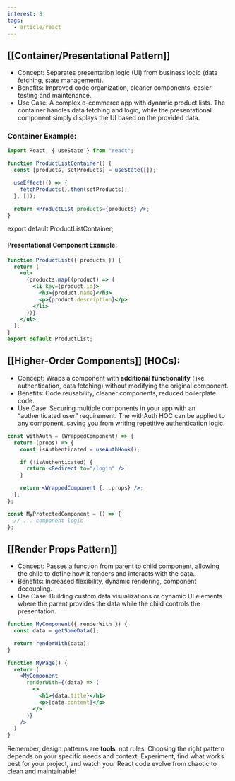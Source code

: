 ```yaml
---
interest: 8
tags:
  - article/react
---
```

## [[Container/Presentational Pattern]]

- Concept: Separates presentation logic (UI) from business logic (data fetching, state management).
- Benefits: Improved code organization, cleaner components, easier testing and maintenance.
- Use Case: A complex e-commerce app with dynamic product lists. The container handles data fetching and logic, while the presentational component simply displays the UI based on the provided data.

### Container Example:

```jsx
import React, { useState } from "react";

function ProductListContainer() {
  const [products, setProducts] = useState([]);

  useEffect(() => {
    fetchProducts().then(setProducts);
  }, []);

  return <ProductList products={products} />;
}
```
export default ProductListContainer;

#### Presentational Component Example:

```jsx
function ProductList({ products }) {
  return (
    <ul>
      {products.map((product) => (
		<li key={product.id}>
          <h3>{product.name}</h3>
          <p>{product.description}</p>
        </li>
      ))}
    </ul>
  );
}
export default ProductList;
```

## [[Higher-Order Components]] (HOCs):

- Concept: Wraps a component with **additional functionality** (like authentication, data fetching) without modifying the original component.
- Benefits: Code reusability, cleaner components, reduced boilerplate code.
- Use Case: Securing multiple components in your app with an “authenticated user” requirement. The withAuth HOC can be applied to any component, saving you from writing repetitive authentication logic.

```jsx
const withAuth = (WrappedComponent) => {
  return (props) => {
    const isAuthenticated = useAuthHook();

    if (!isAuthenticated) {
      return <Redirect to="/login" />;
    }

    return <WrappedComponent {...props} />;
  };
};

const MyProtectedComponent = () => {
  // ... component logic
};
```

## [[Render Props Pattern]]

- Concept: Passes a function from parent to child component, allowing the child to define how it renders and interacts with the data.
- Benefits: Increased flexibility, dynamic rendering, component decoupling.
- Use Case: Building custom data visualizations or dynamic UI elements where the parent provides the data while the child controls the presentation.

```jsx
function MyComponent({ renderWith }) {
  const data = getSomeData();

  return renderWith(data);
}

function MyPage() {
  return (
    <MyComponent
      renderWith={(data) => (
        <>
          <h1>{data.title}</h1>
          <p>{data.content}</p>
        </>
      )}
    />
  )
}
```

Remember, design patterns are **tools**, not rules. 
Choosing the right pattern depends on your specific needs and context. Experiment, find what works best for your project, and watch your React code evolve from chaotic to clean and maintainable!
